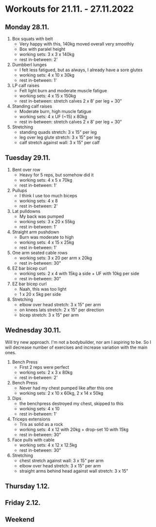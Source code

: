 # Workouts for 21.11. - 27.11.2022

## Monday 28.11.

1. Box squats with belt
   - Very happy with this, 140kg moved overall very smoothly
   - Box with paralel height
   - working sets: 3 x 3 x 140kg
   - rest in-between: 2'
2. Dumbberl lunges
   - I felt less fatigued, but as always, I already have a sore glutes
   - working sets: 4 x 10 x 30kg
   - rest in-between: 1'
3. LP calf raises
   - Felt light burn and moderate muscle fatigue
   - working sets: 4 x 15 x 150kg
   - rest in-between: stretch calves 2 x 8' per leg + 30"
4. Standing calf raises
   - Moderate burn, high muscle fatigue
   - working sets: 4 x UF (~15) x 80kg
   - rest in-between: stretch calves 2 x 8' per leg + 30"
5. Stretching
   - standing quads stretch: 3 x 15" per leg
   - leg over leg glute stretch: 3 x 15" per leg
   - calf stretch against wall: 3 x 15" per calf

## Tuesday 29.11.

1. Bent over row
   - Heavy for 5 reps, but somehow did it
   - working sets: 4 x 5 x 70kg
   - rest in-between: 1'
2. Pullups
   - I think I use too much biceps
   - working sets: 4 x 8
   - rest in-between: 2'
3. Lat pulldowns
   - My back was pumped
   - working sets: 3 x 20 x 55kg
   - rest in-between: 1'
4. Straight arm pushdown
   - Burn was moderate to high
   - working sets: 4 x 15 x 25kg
   - rest in-between: 1'
5. One arm seated cable rows
   - working sets: 3 x 20 per arm x 20kg
   - rest in-between: 30"
6. EZ bar bicep curl
   - working sets: 2 x 4 with 15kg a side + UF with 10kg per side
   - rest in-between: 30"
7. EZ bar bicep curl
   - Naah, this was too light
   - 1 x 20 x 5kg per side
8. Stretching
   - elbow over head stretch: 3 x 15" per arm
   - on knees lats stretch: 2 x 15" per direction
   - bicep stretch: 3 x 15" per arm

## Wednesday 30.11.

Will try new approach. I'm not a bodybuilder, nor am I aspiring to be. So I
will decrease number of exercises and increase variation with the main ones.

1. Bench Press
   - First 2 reps were perfect
   - working sets: 2 x 3 x 80kg
   - rest in-between: 2'
2. Bench Press
   - Never had my chest pumped like after this one
   - working sets: 2 x 10 x 60kg, 2 x 14 x 50kg
3. Dips
   - the benchpress destroyed my chest, skipped to this
   - working sets: 4 x 10
   - rest in-between: 1'
4. Triceps extensions
   - Tris as solid as a rock
   - working sets: 4 x 12 with 20kg + drop-set 10 with 15kg
   - rest in-between: 30"
5. Face pulls with cable
   - working sets: 4 x 12 x 12.5kg
   - rest in-between: 30"
6. Stretching
   - chest stretch against wall: 3 x 15" per arm
   - elbow over head stretch: 3 x 15" per arm
   - straight arms behind head against wall stretch: 3 x 15"

## Thursday 1.12.

## Friday 2.12.

## Weekend
